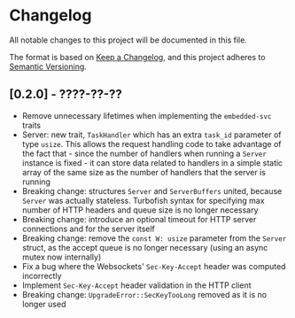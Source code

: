 # Changelog

All notable changes to this project will be documented in this file.

The format is based on [Keep a Changelog](https://keepachangelog.com/en/1.0.0/),
and this project adheres to [Semantic Versioning](https://semver.org/spec/v2.0.0.html).

## [0.2.0] - ????-??-??
* Remove unnecessary lifetimes when implementing the `embedded-svc` traits
* Server: new trait, `TaskHandler` which has an extra `task_id` parameter of type `usize`. This allows the request handling code to take advantage of the fact that - since the number of handlers when running a `Server` instance is fixed - it can store data related to handlers in a simple static array of the same size as the number of handlers that the server is running
* Breaking change: structures `Server` and `ServerBuffers` united, because `Server` was actually stateless. Turbofish syntax for specifying max number of HTTP headers and queue size is no longer necessary
* Breaking change: introduce an optional timeout for HTTP server connections and for the server itself
* Breaking change: remove the `const W: usize` parameter from the `Server` struct, as the accept queue is no longer necessary (using an async mutex now internally)
* Fix a bug where the Websockets' `Sec-Key-Accept` header was computed incorrectly
* Implement `Sec-Key-Accept` header validation in the HTTP client
* Breaking change: `UpgradeError::SecKeyTooLong` removed as it is no longer used
